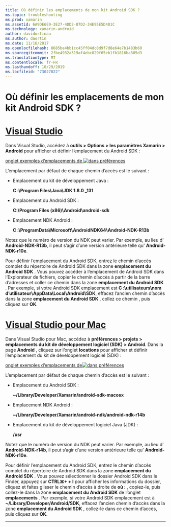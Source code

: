 ```yaml
---
title: Où définir les emplacements de mon kit Android SDK ?
ms.topic: troubleshooting
ms.prod: xamarin
ms.assetid: 6A9DE6E9-3E27-4DD2-87D2-34E95E5D401C
ms.technology: xamarin-android
author: davidortinau
ms.author: daortin
ms.date: 11/16/2017
ms.openlocfilehash: 8685be4bb1cc45ff04dc8d9f7d8e64e7b1483b60
ms.sourcegitcommit: 2fbe4932a319af4ebc829f65eb1fb1816ba305d3
ms.translationtype: MT
ms.contentlocale: fr-FR
ms.lasthandoff: 10/29/2019
ms.locfileid: "73027022"
---
```

# <a name="where-can-i-set-my-android-sdk-locations"></a>Où définir les emplacements de mon kit Android SDK ?

# <a name="visual-studiotabwindows"></a>[Visual Studio](#tab/windows)

Dans Visual Studio, accédez à **outils > Options > les paramètres Xamarin > Android** pour afficher et définir l’emplacement du Android SDK :

[onglet exemples d’emplacements de ![dans préférences](android-sdk-location-images/win/01-locations-sml.png)](android-sdk-location-images/win/01-locations.png#lightbox)

L’emplacement par défaut de chaque chemin d’accès est le suivant :

- Emplacement du kit de développement Java : 

    **C :\\Program Files\\Java\\JDK 1.8.0 _131**

- Emplacement du Android SDK : 

    **C:\\Program Files (x86)\\Android\\android-sdk**

- Emplacement NDK Android : 

    **C :\\ProgramData\\Microsoft\\AndroidNDK64\\Android-NDK-R13b**

Notez que le numéro de version du NDK peut varier. Par exemple, au lieu d' **Android-NDK-R13b**, il peut s’agir d’une version antérieure telle qu' **Android-NDK-r10e**.

Pour définir l’emplacement du Android SDK, entrez le chemin d’accès complet du répertoire de Android SDK dans la zone **emplacement du Android SDK** . Vous pouvez accéder à l’emplacement de Android SDK dans l’Explorateur de fichiers, copier le chemin d’accès à partir de la barre d’adresses et coller ce chemin dans la zone **emplacement du Android SDK** .
Par exemple, si votre Android SDK emplacement est **C :\\utilisateurs\\nom d’utilisateur\\AppData\\Local\\Android\\SDK**, effacez l’ancien chemin d’accès dans la zone **emplacement du Android SDK** , collez ce chemin , puis cliquez sur **OK**.

# <a name="visual-studio-for-mactabmacos"></a>[Visual Studio pour Mac](#tab/macos)

Dans Visual Studio pour Mac, accédez à **préférences > projets > emplacements du kit de développement logiciel (SDK) > Android**. Dans la page **Android** , cliquez sur l’onglet **locations** pour afficher et définir l’emplacement du kit de développement logiciel (SDK) :

[onglet exemples d’emplacements de![dans préférences](android-sdk-location-images/mac/01-locations-sml.png)](android-sdk-location-images/mac/01-locations.png#lightbox)

L’emplacement par défaut de chaque chemin d’accès est le suivant :

- Emplacement du Android SDK : 

    **~/Library/Developer/Xamarin/android-sdk-macosx**

- Emplacement NDK Android : 

    **~/Library/Developer/Xamarin/android-ndk/android-ndk-r14b**

- Emplacement du kit de développement logiciel Java (JDK) : 

    **/usr**

Notez que le numéro de version du NDK peut varier. Par exemple, au lieu d' **Android-NDK-r14b**, il peut s’agir d’une version antérieure telle qu' **Android-NDK-r10e**.

Pour définir l’emplacement du Android SDK, entrez le chemin d’accès complet du répertoire de Android SDK dans la zone **emplacement du Android SDK** . Vous pouvez sélectionner le dossier Android SDK dans le Finder, appuyez sur **CTRL&#8984;+ + I** pour afficher les informations du dossier, cliquez et faites glisser le chemin d’accès à droite de **où :** , copiez-le, puis collez-le dans la zone **emplacement du Android SDK** de l’onglet **emplacements** . Par exemple, si votre Android SDK emplacement est à **~/Library/Developer/Android/SDK**, effacez l’ancien chemin d’accès dans la zone **emplacement du Android SDK** , collez-le dans ce chemin d’accès, puis cliquez sur **OK**.

-----
